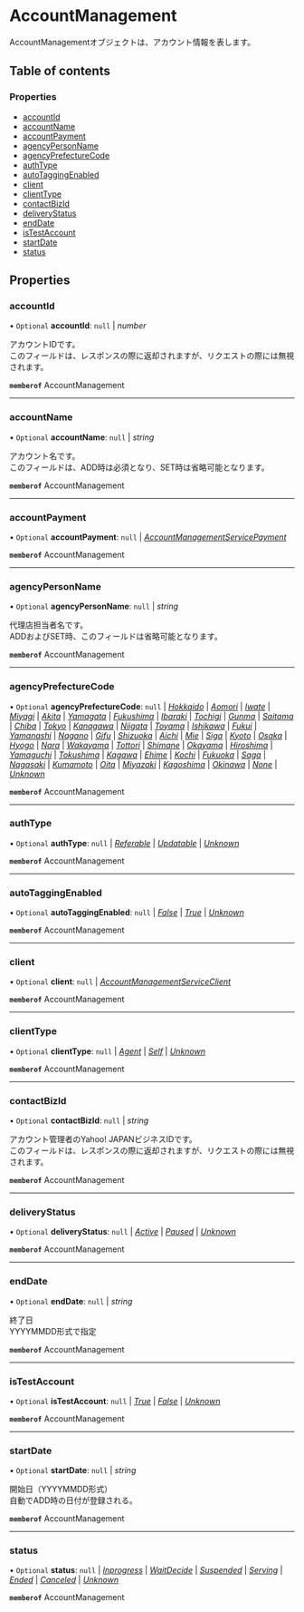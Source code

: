 # AccountManagement


<div lang=\"ja\">AccountManagementオブジェクトは、アカウント情報を表します。</div> 

## Table of contents

### Properties

- [accountId](accountmanagement.md#accountid)
- [accountName](accountmanagement.md#accountname)
- [accountPayment](accountmanagement.md#accountpayment)
- [agencyPersonName](accountmanagement.md#agencypersonname)
- [agencyPrefectureCode](accountmanagement.md#agencyprefecturecode)
- [authType](accountmanagement.md#authtype)
- [autoTaggingEnabled](accountmanagement.md#autotaggingenabled)
- [client](accountmanagement.md#client)
- [clientType](accountmanagement.md#clienttype)
- [contactBizId](accountmanagement.md#contactbizid)
- [deliveryStatus](accountmanagement.md#deliverystatus)
- [endDate](accountmanagement.md#enddate)
- [isTestAccount](accountmanagement.md#istestaccount)
- [startDate](accountmanagement.md#startdate)
- [status](accountmanagement.md#status)

## Properties

### accountId

• `Optional` **accountId**: ``null`` \| *number*

<div lang=\"ja\"> アカウントIDです。<br> このフィールドは、レスポンスの際に返却されますが、リクエストの際には無視されます。 </div> 

**`memberof`** AccountManagement

___

### accountName

• `Optional` **accountName**: ``null`` \| *string*

<div lang=\"ja\">アカウント名です。<br>このフィールドは、ADD時は必須となり、SET時は省略可能となります。</div> 

**`memberof`** AccountManagement

___

### accountPayment

• `Optional` **accountPayment**: ``null`` \| [*AccountManagementServicePayment*](accountmanagementservicepayment.md)

**`memberof`** AccountManagement

___

### agencyPersonName

• `Optional` **agencyPersonName**: ``null`` \| *string*

<div lang=\"ja\"> 代理店担当者名です。<br> ADDおよびSET時、このフィールドは省略可能となります。 </div> 

**`memberof`** AccountManagement

___

### agencyPrefectureCode

• `Optional` **agencyPrefectureCode**: ``null`` \| [*Hokkaido*](./enums/accountmanagementserviceprefecturecode.md#hokkaido) \| [*Aomori*](./enums/accountmanagementserviceprefecturecode.md#aomori) \| [*Iwate*](./enums/accountmanagementserviceprefecturecode.md#iwate) \| [*Miyagi*](./enums/accountmanagementserviceprefecturecode.md#miyagi) \| [*Akita*](./enums/accountmanagementserviceprefecturecode.md#akita) \| [*Yamagata*](./enums/accountmanagementserviceprefecturecode.md#yamagata) \| [*Fukushima*](./enums/accountmanagementserviceprefecturecode.md#fukushima) \| [*Ibaraki*](./enums/accountmanagementserviceprefecturecode.md#ibaraki) \| [*Tochigi*](./enums/accountmanagementserviceprefecturecode.md#tochigi) \| [*Gunma*](./enums/accountmanagementserviceprefecturecode.md#gunma) \| [*Saitama*](./enums/accountmanagementserviceprefecturecode.md#saitama) \| [*Chiba*](./enums/accountmanagementserviceprefecturecode.md#chiba) \| [*Tokyo*](./enums/accountmanagementserviceprefecturecode.md#tokyo) \| [*Kanagawa*](./enums/accountmanagementserviceprefecturecode.md#kanagawa) \| [*Niigata*](./enums/accountmanagementserviceprefecturecode.md#niigata) \| [*Toyama*](./enums/accountmanagementserviceprefecturecode.md#toyama) \| [*Ishikawa*](./enums/accountmanagementserviceprefecturecode.md#ishikawa) \| [*Fukui*](./enums/accountmanagementserviceprefecturecode.md#fukui) \| [*Yamanashi*](./enums/accountmanagementserviceprefecturecode.md#yamanashi) \| [*Nagano*](./enums/accountmanagementserviceprefecturecode.md#nagano) \| [*Gifu*](./enums/accountmanagementserviceprefecturecode.md#gifu) \| [*Shizuoka*](./enums/accountmanagementserviceprefecturecode.md#shizuoka) \| [*Aichi*](./enums/accountmanagementserviceprefecturecode.md#aichi) \| [*Mie*](./enums/accountmanagementserviceprefecturecode.md#mie) \| [*Siga*](./enums/accountmanagementserviceprefecturecode.md#siga) \| [*Kyoto*](./enums/accountmanagementserviceprefecturecode.md#kyoto) \| [*Osaka*](./enums/accountmanagementserviceprefecturecode.md#osaka) \| [*Hyogo*](./enums/accountmanagementserviceprefecturecode.md#hyogo) \| [*Nara*](./enums/accountmanagementserviceprefecturecode.md#nara) \| [*Wakayama*](./enums/accountmanagementserviceprefecturecode.md#wakayama) \| [*Tottori*](./enums/accountmanagementserviceprefecturecode.md#tottori) \| [*Shimane*](./enums/accountmanagementserviceprefecturecode.md#shimane) \| [*Okayama*](./enums/accountmanagementserviceprefecturecode.md#okayama) \| [*Hiroshima*](./enums/accountmanagementserviceprefecturecode.md#hiroshima) \| [*Yamaguchi*](./enums/accountmanagementserviceprefecturecode.md#yamaguchi) \| [*Tokushima*](./enums/accountmanagementserviceprefecturecode.md#tokushima) \| [*Kagawa*](./enums/accountmanagementserviceprefecturecode.md#kagawa) \| [*Ehime*](./enums/accountmanagementserviceprefecturecode.md#ehime) \| [*Kochi*](./enums/accountmanagementserviceprefecturecode.md#kochi) \| [*Fukuoka*](./enums/accountmanagementserviceprefecturecode.md#fukuoka) \| [*Saga*](./enums/accountmanagementserviceprefecturecode.md#saga) \| [*Nagasaki*](./enums/accountmanagementserviceprefecturecode.md#nagasaki) \| [*Kumamoto*](./enums/accountmanagementserviceprefecturecode.md#kumamoto) \| [*Oita*](./enums/accountmanagementserviceprefecturecode.md#oita) \| [*Miyazaki*](./enums/accountmanagementserviceprefecturecode.md#miyazaki) \| [*Kagoshima*](./enums/accountmanagementserviceprefecturecode.md#kagoshima) \| [*Okinawa*](./enums/accountmanagementserviceprefecturecode.md#okinawa) \| [*None*](./enums/accountmanagementserviceprefecturecode.md#none) \| [*Unknown*](./enums/accountmanagementserviceprefecturecode.md#unknown)

**`memberof`** AccountManagement

___

### authType

• `Optional` **authType**: ``null`` \| [*Referable*](./enums/accountmanagementserviceauthtype.md#referable) \| [*Updatable*](./enums/accountmanagementserviceauthtype.md#updatable) \| [*Unknown*](./enums/accountmanagementserviceauthtype.md#unknown)

**`memberof`** AccountManagement

___

### autoTaggingEnabled

• `Optional` **autoTaggingEnabled**: ``null`` \| [*False*](./enums/accountmanagementserviceautotaggingenabled.md#false) \| [*True*](./enums/accountmanagementserviceautotaggingenabled.md#true) \| [*Unknown*](./enums/accountmanagementserviceautotaggingenabled.md#unknown)

**`memberof`** AccountManagement

___

### client

• `Optional` **client**: ``null`` \| [*AccountManagementServiceClient*](accountmanagementserviceclient.md)

**`memberof`** AccountManagement

___

### clientType

• `Optional` **clientType**: ``null`` \| [*Agent*](./enums/accountmanagementserviceclienttype.md#agent) \| [*Self*](./enums/accountmanagementserviceclienttype.md#self) \| [*Unknown*](./enums/accountmanagementserviceclienttype.md#unknown)

**`memberof`** AccountManagement

___

### contactBizId

• `Optional` **contactBizId**: ``null`` \| *string*

<div lang=\"ja\"> アカウント管理者のYahoo! JAPANビジネスIDです。<br> このフィールドは、レスポンスの際に返却されますが、リクエストの際には無視されます。 </div> 

**`memberof`** AccountManagement

___

### deliveryStatus

• `Optional` **deliveryStatus**: ``null`` \| [*Active*](./enums/accountmanagementservicedeliverystatus.md#active) \| [*Paused*](./enums/accountmanagementservicedeliverystatus.md#paused) \| [*Unknown*](./enums/accountmanagementservicedeliverystatus.md#unknown)

**`memberof`** AccountManagement

___

### endDate

• `Optional` **endDate**: ``null`` \| *string*

<div lang=\"ja\"> 終了日<br> YYYYMMDD形式で指定 </div> 

**`memberof`** AccountManagement

___

### isTestAccount

• `Optional` **isTestAccount**: ``null`` \| [*True*](./enums/accountmanagementserviceistestaccount.md#true) \| [*False*](./enums/accountmanagementserviceistestaccount.md#false) \| [*Unknown*](./enums/accountmanagementserviceistestaccount.md#unknown)

**`memberof`** AccountManagement

___

### startDate

• `Optional` **startDate**: ``null`` \| *string*

<div lang=\"ja\"> 開始日（YYYYMMDD形式）<br> 自動でADD時の日付が登録される。 </div> 

**`memberof`** AccountManagement

___

### status

• `Optional` **status**: ``null`` \| [*Inprogress*](./enums/accountmanagementservicestatus.md#inprogress) \| [*WaitDecide*](./enums/accountmanagementservicestatus.md#waitdecide) \| [*Suspended*](./enums/accountmanagementservicestatus.md#suspended) \| [*Serving*](./enums/accountmanagementservicestatus.md#serving) \| [*Ended*](./enums/accountmanagementservicestatus.md#ended) \| [*Canceled*](./enums/accountmanagementservicestatus.md#canceled) \| [*Unknown*](./enums/accountmanagementservicestatus.md#unknown)

**`memberof`** AccountManagement
